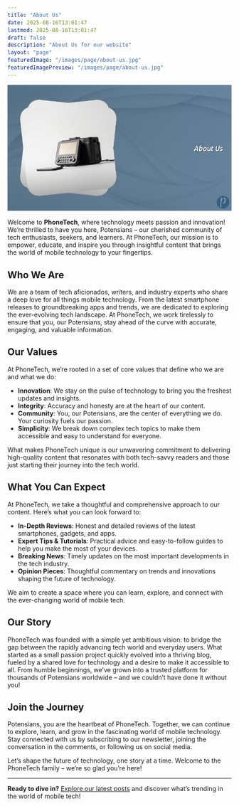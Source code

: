 ```yaml
---
title: "About Us"
date: 2025-08-16T13:01:47
lastmod: 2025-08-16T13:01:47
draft: false
description: "About Us for our website"
layout: "page"
featuredImage: "/images/page/about-us.jpg"
featuredImagePreview: "/images/page/about-us.jpg"
---
```


![About Us](/images/page/about-us.jpg)

Welcome to **PhoneTech**, where technology meets passion and innovation! We’re thrilled to have you here, Potensians – our cherished community of tech enthusiasts, seekers, and learners. At PhoneTech, our mission is to empower, educate, and inspire you through insightful content that brings the world of mobile technology to your fingertips.

## Who We Are

We are a team of tech aficionados, writers, and industry experts who share a deep love for all things mobile technology. From the latest smartphone releases to groundbreaking apps and trends, we are dedicated to exploring the ever-evolving tech landscape. At PhoneTech, we work tirelessly to ensure that you, our Potensians, stay ahead of the curve with accurate, engaging, and valuable information.

## Our Values

At PhoneTech, we’re rooted in a set of core values that define who we are and what we do:

- **Innovation**: We stay on the pulse of technology to bring you the freshest updates and insights.
- **Integrity**: Accuracy and honesty are at the heart of our content.
- **Community**: You, our Potensians, are the center of everything we do. Your curiosity fuels our passion.
- **Simplicity**: We break down complex tech topics to make them accessible and easy to understand for everyone.

What makes PhoneTech unique is our unwavering commitment to delivering high-quality content that resonates with both tech-savvy readers and those just starting their journey into the tech world.

## What You Can Expect

At PhoneTech, we take a thoughtful and comprehensive approach to our content. Here’s what you can look forward to:

- **In-Depth Reviews**: Honest and detailed reviews of the latest smartphones, gadgets, and apps.
- **Expert Tips & Tutorials**: Practical advice and easy-to-follow guides to help you make the most of your devices.
- **Breaking News**: Timely updates on the most important developments in the tech industry.
- **Opinion Pieces**: Thoughtful commentary on trends and innovations shaping the future of technology.

We aim to create a space where you can learn, explore, and connect with the ever-changing world of mobile tech.

## Our Story

PhoneTech was founded with a simple yet ambitious vision: to bridge the gap between the rapidly advancing tech world and everyday users. What started as a small passion project quickly evolved into a thriving blog, fueled by a shared love for technology and a desire to make it accessible to all. From humble beginnings, we’ve grown into a trusted platform for thousands of Potensians worldwide – and we couldn’t have done it without you!

## Join the Journey

Potensians, you are the heartbeat of PhoneTech. Together, we can continue to explore, learn, and grow in the fascinating world of mobile technology. Stay connected with us by subscribing to our newsletter, joining the conversation in the comments, or following us on social media.

Let’s shape the future of technology, one story at a time. Welcome to the PhoneTech family – we’re so glad you’re here!

---
**Ready to dive in?** [Explore our latest posts](#) and discover what’s trending in the world of mobile tech!
```
